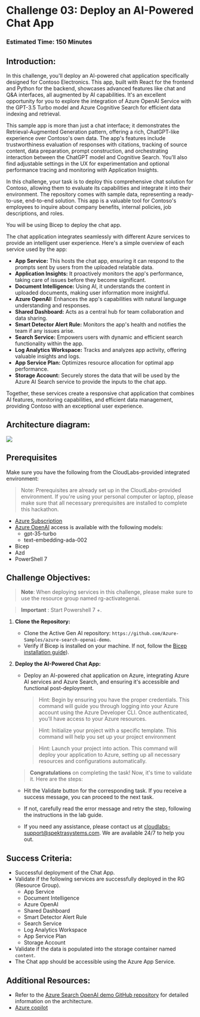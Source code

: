 # Challenge 03:  Deploy an AI-Powered Chat App

### Estimated Time: 150 Minutes

## Introduction:

In this challenge, you'll deploy an AI-powered chat application specifically designed for Contoso Electronics. This app, built with React for the frontend and Python for the backend, showcases advanced features like chat and Q&A interfaces, all augmented by AI capabilities. It's an excellent opportunity for you to explore the integration of Azure OpenAI Service with the GPT-3.5 Turbo model and Azure Cognitive Search for efficient data indexing and retrieval.

This sample app is more than just a chat interface; it demonstrates the Retrieval-Augmented Generation pattern, offering a rich, ChatGPT-like experience over Contoso's own data. The app's features include trustworthiness evaluation of responses with citations, tracking of source content, data preparation, prompt construction, and orchestrating interaction between the ChatGPT model and Cognitive Search. You'll also find adjustable settings in the UX for experimentation and optional performance tracing and monitoring with Application Insights.

In this challenge, your task is to deploy this comprehensive chat solution for Contoso, allowing them to evaluate its capabilities and integrate it into their environment. The repository comes with sample data, representing a ready-to-use, end-to-end solution. This app is a valuable tool for Contoso's employees to inquire about company benefits, internal policies, job descriptions, and roles.

You will be using Bicep to deploy the chat app. 

The chat application integrates seamlessly with different Azure services to provide an intelligent user experience. Here's a simple overview of each service used by the app:

- **App Service:** This hosts the chat app, ensuring it can respond to the prompts sent by users from the uploaded relatable data.
- **Application Insights:** It proactively monitors the app's performance, taking care of issues before they become significant.
- **Document Intelligence:** Using AI, it understands the content in uploaded documents, making user information more insightful.
- **Azure OpenAI:** Enhances the app's capabilities with natural language understanding and responses.
- **Shared Dashboard:** Acts as a central hub for team collaboration and data sharing.
- **Smart Detector Alert Rule:** Monitors the app's health and notifies the team if any issues arise.
- **Search Service:** Empowers users with dynamic and efficient search functionality within the app.
- **Log Analytics Workspace:** Tracks and analyzes app activity, offering valuable insights and logs.
- **App Service Plan:** Optimizes resource allocation for optimal app performance.
- **Storage Account:** Securely stores the data that will be used by the Azure AI Search service to provide the inputs to the chat app.

Together, these services create a responsive chat application that combines AI features, monitoring capabilities, and efficient data management, providing Contoso with an exceptional user experience.

## Architecture diagram:

![](../media/Active-image258.png)

## Prerequisites

Make sure you have the following from the CloudLabs-provided integrated environment:

> Note: Prerequisites are already set up in the CloudLabs-provided environment. If you're using your personal computer or laptop, please make sure that all necessary prerequisites are installed to complete this hackathon.


  - [Azure Subscription](https://azure.microsoft.com/en-us/free/)
  - [Azure OpenAI](https://aka.ms/oai/access) access is available with the following models:
    - gpt-35-turbo
    - text-embedding-ada-002
   - Bicep 
   - Azd 
   - PowerShell 7 

## Challenge Objectives:

> **Note**: When deploying services in this challenge, please make sure to use the resource group named rg-activategenai.

> **Important** : Start Powershell 7 +.

1. **Clone the Repository:**
   - Clone the Active Gen AI repository: `https://github.com/Azure-Samples/azure-search-openai-demo`.
   - Verify if Bicep is installed on your machine. If not, follow the [Bicep installation guide](https://learn.microsoft.com/en-us/azure/azure-resource-manager/bicep/install)).

1. **Deploy the AI-Powered Chat App:**

    - Deploy an AI-powered chat application on Azure, integrating Azure AI services and Azure Search, and ensuring it's accessible and functional post-deployment.
    
      > Hint: Begin by ensuring you have the proper credentials. This command will guide you through logging into your Azure account using the Azure Developer CLI. Once authenticated, you'll have access to your Azure resources.
    
      > Hint: Initialize your project with a specific template. This command will help you set up your project environment

      > Hint: Launch your project into action. This command will deploy your application to Azure, setting up all necessary resources and configurations automatically.

    > **Congratulations** on completing the task! Now, it's time to validate it. Here are the steps:
 
    - Hit the Validate button for the corresponding task. If you receive a success message, you can proceed to the next task.
      
    - If not, carefully read the error message and retry the step, following the instructions in the lab guide.
      
    - If you need any assistance, please contact us at cloudlabs-support@spektrasystems.com. We are available 24/7 to help you out.

    <validation step="cf48b1e0-f073-4ad2-a631-7661559fa36d" />

## Success Criteria:

- Successful deployment of the Chat App.
- Validate if the following services are successfully deployed in the RG (Resource Group).
  - App Service
  - Document Intelligence
  - Azure OpenAI
  - Shared Dashboard
  - Smart Detector Alert Rule
  - Search Service
  - Log Analytics Workspace
  - App Service Plan
  - Storage Account
- Validate if the data is populated into the storage container named `content`.
- The Chat app should be accessible using the Azure App Service.

## Additional Resources:

-  Refer to the  [Azure Search OpenAI demo GitHub repository](https://github.com/cmendible/azure-search-openai-demo) for detailed information on the architecture.
-  [Azure copilot](https://learn.microsoft.com/en-us/azure/copilot/overview)
